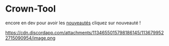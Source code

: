 # Crown-Tool

encore en dev pour avoir les [nouveautés](https://discord.gg/blackdev) cliquez sur nouveauté !

https://cdn.discordapp.com/attachments/1134655015798186145/1136799522715090954/image.png
